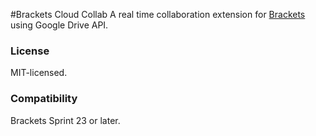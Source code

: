 #Brackets Cloud Collab
A real time collaboration extension for [Brackets](https://github.com/adobe/brackets/) using Google Drive API.

### License
MIT-licensed.

### Compatibility
Brackets Sprint 23 or later.